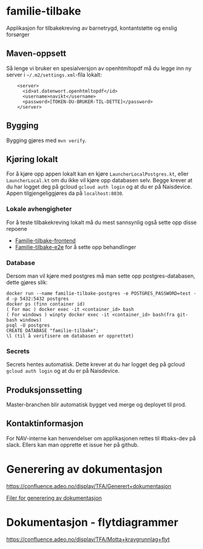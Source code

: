 # familie-tilbake
Applikasjon for tilbakekreving av barnetrygd, kontantstøtte og enslig forsørger

## Maven-oppsett
Så lenge vi bruker en spesialversjon av openhtmltopdf må du legge inn ny server i `~/.m2/settings.xml`-fila lokalt:
```
    <server>
      <id>at.datenwort.openhtmltopdf</id>
      <username>navikt</username>
      <password>[TOKEN-DU-BRUKER-TIL-DETTE]</password>
    </server>
```
## Bygging
Bygging gjøres med `mvn verify`.

## Kjøring lokalt
For å kjøre opp appen lokalt kan en kjøre `LauncherLocalPostgres.kt`, eller `LauncherLocal.kt` om du ikke vil kjøre opp 
databasen selv. Begge krever at du har logget deg på gcloud `gcloud auth login` og at du er på Naisdevice.  
Appen tilgjengeliggjøres da på `localhost:8030`.

### Lokale avhengigheter
For å teste tilbakekreving lokalt må du mest sannsynlig også sette opp disse repoene
* [Familie-tilbake-frontend](https://github.com/navikt/familie-tilbake-frontend)
* [Familie-tilbake-e2e](https://github.com/navikt/familie-tilbake-e2e) for å sette opp behandlinger

### Database
Dersom man vil kjøre med postgres må man sette opp postgres-databasen, dette gjøres slik:
```
docker run --name familie-tilbake-postgres -e POSTGRES_PASSWORD=test -d -p 5432:5432 postgres
docker ps (finn container id)
( For mac ) docker exec -it <container_id> bash
( For windows ) winpty docker exec -it <container_id> bash(fra git-bash windows)
psql -U postgres
CREATE DATABASE "familie-tilbake";
\l (til å verifisere om databasen er opprettet)
```

### Secrets
Secrets hentes automatisk. Dette krever at du har logget deg på gcloud `gcloud auth login` og at du er på Naisdevice.

## Produksjonssetting
Master-branchen blir automatisk bygget ved merge og deployet til prod.

## Kontaktinformasjon
For NAV-interne kan henvendelser om applikasjonen rettes til #baks-dev på slack.
Ellers kan man opprette et issue her på github.

# Generering av dokumentasjon
https://confluence.adeo.no/display/TFA/Generert+dokumentasjon

[Filer for generering av dokumentasjon](/src/test/kotlin/no/nav/familie/tilbake/dokumentasjonsgenerator)

# Dokumentasjon - flytdiagrammer
https://confluence.adeo.no/display/TFA/Motta+kravgrunnlag+flyt
